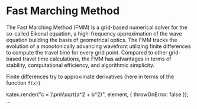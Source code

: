 # Fast Marching Method

The Fast Marching Method (FMM) is a grid-based numerical solver for the so-called Eikonal equation, a high-frequency approximation of the wave equation building the basis of geometrical optics. The FMM tracks the evolution of a monotonically advancing wavefront utilizing finite differences to compute the travel time for every grid point. Compared to other grid-based travel time  calculations, the FMM has advantages in terms of stability, computational efficiency, and algorithmic simplicity. 

Finite differences try to approximate derivatives (here in terms of the function ```f(x)```)
<!DOCTYPE html>
<!-- KaTeX requires the use of the HTML5 doctype. Without it, KaTeX may not render properly -->
<html>
  <head>
 katex.render("c = \\pm\\sqrt{a^2 + b^2}", element, {
    throwOnError: false
});
  </head>
  ...
</html>
